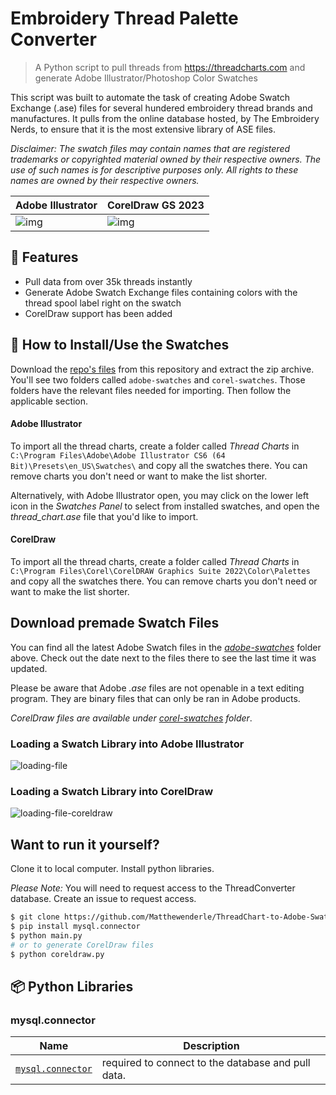 # Embroidery Thread Palette Converter

> A Python script to pull threads from https://threadcharts.com and generate Adobe Illustrator/Photoshop Color Swatches

This script was built to automate the task of creating Adobe Swatch Exchange (.ase) files for several hundered embroidery thread brands and manufactures. It pulls from the online database hosted, by The Embroidery Nerds, to ensure that it is the most extensive library of ASE files.

*Disclaimer: The swatch files may contain names that are registered trademarks or copyrighted material owned by their respective owners. The use of such names is for descriptive purposes only. All rights to these names are owned by their respective owners.*

| Adobe Illustrator | CorelDraw GS 2023 |
| --- | --- |
|![img](https://i.imgur.com/63P07nW.png) | ![img](https://i.imgur.com/kwMnr95.png)|


## 🎨 Features

* Pull data from over 35k threads instantly
* Generate Adobe Swatch Exchange files containing colors with the thread spool label right on the swatch
* CorelDraw support has been added

## 🐾 How to Install/Use the Swatches

Download the [repo's files](https://github.com/Matthewenderle/ThreadChart-to-Adobe-Swatch/archive/refs/heads/main.zip) from this repository and extract the zip archive. You'll see two folders called `adobe-swatches` and `corel-swatches`. Those folders have the relevant files needed for importing. Then follow the applicable section.

#### Adobe Illustrator
To import all the thread charts, create a folder called *Thread Charts* in `C:\Program Files\Adobe\Adobe Illustrator CS6 (64 Bit)\Presets\en_US\Swatches\` and copy all the swatches there. You can remove charts you don't need or want to make the list shorter.

Alternatively, with Adobe Illustrator open, you may click on the lower left icon in the *Swatches Panel* to select from installed swatches, and open the *thread_chart.ase* file that you'd like to import.

#### CorelDraw  
To import all the thread charts, create a folder called *Thread Charts* in `C:\Program Files\Corel\CorelDRAW Graphics Suite 2022\Color\Palettes` and copy all the swatches there. You can remove charts you don't need or want to make the list shorter.

## Download premade Swatch Files

You can find all the latest Adobe Swatch files in the [*adobe-swatches*](https://github.com/Matthewenderle/ThreadChart-to-Adobe-Swatch/tree/main/adobe-swatches) folder above. Check out the date next to the files there to see the last time it was updated.

Please be aware that Adobe *.ase* files are not openable in a text editing program. They are binary files that can only be ran in Adobe products. 

*CorelDraw files are available under [*corel-swatches*](https://github.com/Matthewenderle/ThreadChart-to-Adobe-Swatch/tree/main/corel-swatches) folder*.


### Loading a Swatch Library into Adobe Illustrator

![loading-file](https://i.imgur.com/3fMWKZY.gif)

### Loading a Swatch Library into CorelDraw

![loading-file-coreldraw](https://imgur.com/98RQZn6.gif)

## Want to run it yourself?

Clone it to local computer. Install python libraries.

*Please Note:* You will need to request access to the ThreadConverter database. Create an issue to request access.

```sh
$ git clone https://github.com/Matthewenderle/ThreadChart-to-Adobe-Swatch.git
$ pip install mysql.connector
$ python main.py
# or to generate CorelDraw files 
$ python coreldraw.py
```

## 📦 Python Libraries

### mysql.connector

| Name | Description |
| --- | --- |
| [`mysql.connector`](https://github.com/mysql/mysql-connector-python) | required to connect to the database and pull data.  |